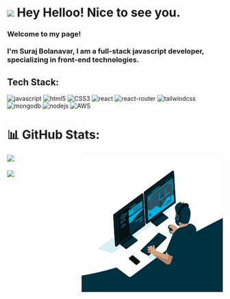 <h1><img src="https://emojis.slackmojis.com/emojis/images/1531849430/4246/blob-sunglasses.gif?1531849430" width="30"/> Hey Helloo! Nice to see you.</h1>


<h3>Welcome to my page! </br></br> I'm Suraj Bolanavar, I am a full-stack javascript developer, specializing in front-end technologies.</h3>
<h2>Tech Stack:</h2>
<p>
  <img alt="javascript" src="https://img.shields.io/badge/javascript-%23323330.svg?style=for-the-badge&logo=javascript&logoColor=%23F7DF1E" />
<img alt="html5" src="https://img.shields.io/badge/html5-%23E34F26.svg?style=for-the-badge&logo=html5&logoColor=white" />
  <img alt="CSS3" src="https://img.shields.io/badge/css3-%231572B6.svg?style=for-the-badge&logo=css3&logoColor=white" />
  <img alt="react" src="https://img.shields.io/badge/react-%2320232a.svg?style=for-the-badge&logo=react&logoColor=%2361DAFB" />
<img alt="react-router" src="https://img.shields.io/badge/React_Router-CA4245?style=for-the-badge&logo=react-router&logoColor=white" />
<img alt="tailwindcss" src="https://img.shields.io/badge/tailwindcss-%2338B2AC.svg?style=for-the-badge&logo=tailwind-css&logoColor=white" />
  <img alt="mongodb" src="https://img.shields.io/badge/MongoDB-%234ea94b.svg?style=for-the-badge&logo=mongodb&logoColor=white" />
  <img alt="nodejs" src="https://img.shields.io/badge/node.js-CA4245?style=for-the-badge&logo=node.js&logoColor=white" />

  <img alt="AWS" src="https://img.shields.io/badge/AWS-2C3E50?style=for-the-badge&logo=amazon-aws&logoColor=white" />

</p>

# 📊 GitHub Stats:

<img align="right" alt="GIF" src="https://github.com/surajvb/surajvb/blob/master/code.gif?raw=true" width="330" height="320" />

![](https://github-readme-stats.vercel.app/api/top-langs/?username=surajvb&theme=dark&hide_border=false&include_all_commits=false&count_private=false&layout=compact)<br/><br/>
![](https://github-readme-streak-stats.herokuapp.com/?user=surajvb&theme=dark&hide_border=false)

